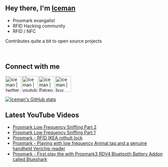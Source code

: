 ## Hey there,  I'm [Iceman][website]

- Proxmark evangalist
- RFID Hacking community 
- RFID / NFC 

Contributes quite a bit to open source projects

<br />

## Connect with me

[<img align="left" alt="iceman | twitter" width="50px" src="https://simpleicons.org/icons/twitter.svg" />][twitter]
[<img align="left" alt="iceman | youtube" width="50px" src="https://simpleicons.org/icons/youtube.svg" />][youtube]
[<img align="left" alt="iceman | Patreon" width="50px" src="https://simpleicons.org/icons/patreon.svg" />][patreon]
[<img align="left" alt="iceman | buy me a coffe" width="50px" src="https://simpleicons.org/icons/buymeacoffee.svg" />][buymeacoffee]

<br /><br /><br />

[![Iceman's GitHub stats](https://github-readme-stats.vercel.app/api?username=iceman1001&show_icons=true&theme=calm)](https://github.com/anuraghazra/github-readme-stats)


## Latest YouTube Videos
<!-- YOUTUBE:START -->
- [Proxmark Low Frequency Sniffing Part 2](https://www.youtube.com/watch?v=Qm9qTRnmFEw)
- [Proxmark Low Frequency Sniffing Part 1](https://www.youtube.com/watch?v=GLxxSjRVOpA)
- [Proxmark - RFID IKEA rothult lock](https://www.youtube.com/watch?v=tcBZ4KbQ2uQ)
- [Proxmark - Playing with low frequency Animal tag and a genuine handheld  Verichip reader](https://www.youtube.com/watch?v=iQhh1V6UaAQ)
- [Proxmark - First play the with Proxmark3 RDV4  Bluetooth Battery Addon called Blueshark](https://www.youtube.com/watch?v=TksMrf1vP5E)
<!-- YOUTUBE:END -->

[website]: https://www.icedev.se
[twitter]: https://twitter.com/herrmann1001
[youtube]: https://www.youtube.com/c/ChrisHerrmann1001
[patreon]: https://www.patreon.com/iceman1001
[buymeacoffee]: https://www.buymeacoffee.com/iceman